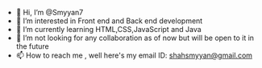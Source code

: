 - 👋 Hi, I’m @Smyyan7
- 👀 I’m interested in Front end and Back end development
- 🌱 I’m currently learning HTML,CSS,JavaScript and Java
- 💞️ I’m not looking for any collaboration as of now but will be open to it in the future
- 📫 How to reach me , well here's my email ID: shahsmyyan@gmail.com

<!---
Smyyan7/Smyyan7 is a ✨ special ✨ repository because its `README.md` (this file) appears on your GitHub profile.
You can click the Preview link to take a look at your changes.
--->
